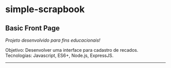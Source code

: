 # simple-scrapbook

## Basic Front Page

_Projeto desenvolvido para fins educacionais!_

Objetivo: Desenvolver uma interface para cadastro de recados.
Tecnologias: Javascript, ES6+, Node.js, ExpressJS.

----------------------------------------
